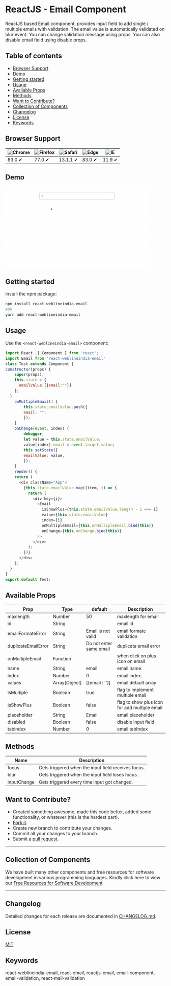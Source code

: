 # ReactJS - Email Component

ReactJS based Email component, provides input field to add single / multiple emails with validation. The email value is automatically validated on blur event. You can change validation message using props. You can also disable email field using disable props.

## Table of contents

- [Browser Support](#browser-support)
- [Demo](#demo)
- [Getting started](#getting-started)
- [Usage](#usage)
- [Available Props](#available-props)
- [Methods](#methods)
- [Want to Contribute?](#want-to-contribute)
- [Collection of Components](#collection-of-components)
- [Changelog](#changelog)
- [License](#license)
- [Keywords](#Keywords)

## Browser Support

| ![Chrome](https://raw.github.com/alrra/browser-logos/master/src/chrome/chrome_48x48.png) | ![Firefox](https://raw.github.com/alrra/browser-logos/master/src/firefox/firefox_48x48.png) | ![Safari](https://raw.github.com/alrra/browser-logos/master/src/safari/safari_48x48.png) | ![Edge](https://raw.github.com/alrra/browser-logos/master/src/edge/edge_48x48.png) | ![IE](https://raw.github.com/alrra/browser-logos/master/src/archive/internet-explorer_9-11/internet-explorer_9-11_48x48.png) |
| ---------------------------------------------------------------------------------------- | ------------------------------------------------------------------------------------------- | ---------------------------------------------------------------------------------------- | ---------------------------------------------------------------------------------- | ---------------------------------------------------------------------------------------------------------------------------- |
| 83.0 ✔                                                                                   | 77.0 ✔                                                                                      | 13.1.1 ✔                                                                                 | 83.0 ✔                                                                             | 11.9 ✔                                                                                                                       |

## Demo

[![](email.gif)](https://github.com/weblineindia/ReactJS-Email/email.gif)

## Getting started

Install the npm package:

```bash
npm install react-weblineindia-email
#OR
yarn add react-weblineindia-email
```

## Usage

Use the `<react-weblineindia-email>` component:

```js
import React ,{ Component } from 'react';
import Email from 'react-weblineindia-email'
class Test extends Component {
constructor(props) {
    super(props);
    this.state = {
      emailValue:[{email:""}]
    };
  }
    onMultipleEmail() {
        this.state.emailValue.push({
        email: "",
        });
    }
    onChange(event, index) {
        debugger;
        let value = this.state.emailValue;
        value[index].email = event.target.value;
        this.setState({
        emailValue: value,
        });
    }
    render() {
    return (
      <div className="App">
        {this.state.emailValue.map((item, i) => {
          return (
            <div key={i}>
              <Email
                isShowPlus={this.state.emailValue.length - 1 === i}
                value={this.state.emailValue}
                index={i}
                onMultipleEmail={this.onMultipleEmail.bind(this)}
                onChange={this.onChange.bind(this)}
              />
            </div>
          );
        })}
      </div>
    );
  }
}
export default Test;

```

## Available Props

| Prop                | Type          | default                 | Description                                   |
| ------------------- | ------------- | ----------------------- | --------------------------------------------- |
| maxlength           | Number        | 50                      | maxlength for email                           |
| id                  | String        |                         | email id                                      |
| emailFormateError   | String        | Email is not valid      | email formate validation                      |
| duplicateEmailError | String        | Do not enter same email | duplicate email error                         |
| onMultipleEmail     | Function      |                         | when click on plus icon on email              |
| name                | String        | email                   | email name.                                   |
| index               | Number        | 0                       | email index.                                  |
| values              | Array[Object] | [{email : ''}]          | email default array                           |
| isMultiple          | Boolean       | true                    | flag to implement multiple email              |
| isShowPlus          | Boolean       | false                   | flag to show plus icon for add multiple email |
| placeholder         | String        | Email                   | email placeholder                             |
| disabled            | Boolean       | false                   | disable input field                           |
| tabindex            | Number        | 0                       | email tabIndex                                |

## Methods

| Name        | Description                                         |
| ----------- | --------------------------------------------------- |
| focus       | Gets triggered when the input field receives focus. |
| blur        | Gets triggered when the input field loses focus.    |
| inputChange | Gets triggered every time input got changed.        |

## Want to Contribute?

- Created something awesome, made this code better, added some functionality, or whatever (this is the hardest part).
- [Fork it](http://help.github.com/forking/).
- Create new branch to contribute your changes.
- Commit all your changes to your branch.
- Submit a [pull request](http://help.github.com/pull-requests/).

---

## Collection of Components

We have built many other components and free resources for software development in various programming languages. Kindly click here to view our [Free Resources for Software Development](https://www.weblineindia.com/communities.html)

---

## Changelog

Detailed changes for each release are documented in [CHANGELOG.md](./CHANGELOG.md).

## License

[MIT](LICENSE)

[mit]: https://github.com/weblineindia/ReactJS-Email/blob/master/LICENSE

## Keywords
 
react-weblineindia-email, react-email, reactjs-email, email-component, email-validation, react-mail-validation
